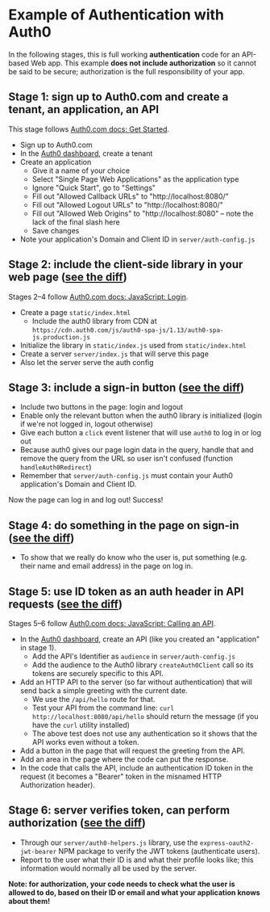# Example of Authentication with Auth0

In the following stages, this is full working **authentication** code for an API-based Web app. This example **does not include authorization** so it cannot be said to be secure; authorization is the full responsibility of your app.

## Stage 1: sign up to Auth0.com and create a tenant, an application, an API

This stage follows [Auth0.com docs: Get Started](https://auth0.com/docs/get-started).

* Sign up to Auth0.com
* In the [Auth0 dashboard](https://manage.auth0.com/dashboard), create a tenant
* Create an application
  * Give it a name of your choice
  * Select "Single Page Web Applications" as the application type
  * Ignore "Quick Start", go to "Settings"
  * Fill out "Allowed Callback URLs" to "http://localhost:8080/"
  * Fill out "Allowed Logout URLs" to "http://localhost:8080/"
  * Fill out "Allowed Web Origins" to "http://localhost:8080" – note the lack of the final slash here
  * Save changes
* Note your application's Domain and Client ID in `server/auth-config.js`

## Stage 2: include the client-side library in your web page ([see the diff](https://github.com/portsoc/auth0-example/commit/stage-2))

Stages 2–4 follow [Auth0.com docs: JavaScript: Login](https://auth0.com/docs/quickstart/spa/vanillajs).

* Create a page `static/index.html`
  * Include the auth0 library from CDN at `https://cdn.auth0.com/js/auth0-spa-js/1.13/auth0-spa-js.production.js`
* Initialize the library in `static/index.js` used from `static/index.html`
* Create a server `server/index.js` that will serve this page
* Also let the server serve the auth config

## Stage 3: include a sign-in button ([see the diff](https://github.com/portsoc/auth0-example/commit/stage-3))

* Include two buttons in the page: login and logout
* Enable only the relevant button when the auth0 library is initialized (login if we're not logged in, logout otherwise)
* Give each button a `click` event listener that will use `auth0` to log in or log out
* Because auth0 gives our page login data in the query, handle that and remove the query from the URL so user isn't confused (function `handleAuth0Redirect`)
* Remember that `server/auth-config.js` must contain your Auth0 application's Domain and Client ID.

Now the page can log in and log out! Success!

## Stage 4: do something in the page on sign-in ([see the diff](https://github.com/portsoc/auth0-example/commit/stage-4))

* To show that we really do know who the user is, put something (e.g. their name and email address) in the page on log in.

## Stage 5: use ID token as an auth header in API requests ([see the diff](https://github.com/portsoc/auth0-example/commit/stage-5))

Stages 5–6 follow [Auth0.com docs: JavaScript: Calling an API](https://auth0.com/docs/quickstart/spa/vanillajs/02-calling-an-api).

* In the [Auth0 dashboard](https://manage.auth0.com/dashboard), create an API (like you created an "application" in stage 1).
  * Add the API's Identifier as `audience` in `server/auth-config.js`
  * Add the audience to the Auth0 library `createAuth0Client` call so its tokens are securely specific to this API.
* Add an HTTP API to the server (so far without authentication) that will send back a simple greeting with the current date.
  * We use the `/api/hello` route for that.
  * Test your API from the command line: `curl http://localhost:8080/api/hello` should return the message (if you have the `curl` utility installed)
  * The above test does not use any authentication so it shows that the API works even without a token.
* Add a button in the page that will request the greeting from the API.
* Add an area in the page where the code can put the response.
* In the code that calls the API, include an authentication ID token in the request (it becomes a "Bearer" token in the misnamed HTTP Authorization header).

## Stage 6: server verifies token, can perform authorization ([see the diff](https://github.com/portsoc/auth0-example/commit/stage-6))

* Through our `server/auth0-helpers.js` library, use the `express-oauth2-jwt-bearer` NPM package to verify the JWT tokens (authenticate users).
* Report to the user what their ID is and what their profile looks like; this information would normally all be used by the server.

**Note: for authorization, your code needs to check what the user is allowed to do, based on their ID or email and what your application knows about them!**
